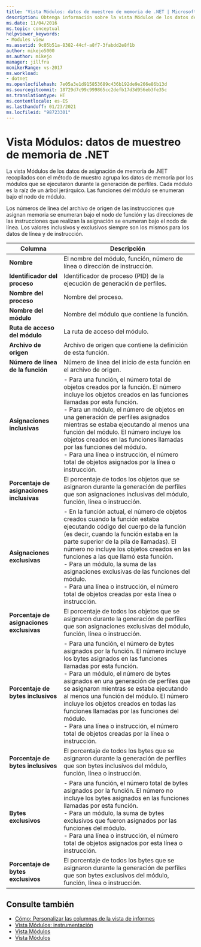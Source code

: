 ```yaml
---
title: 'Vista Módulos: datos de muestreo de memoria de .NET | Microsoft Docs'
description: Obtenga información sobre la vista Módulos de los datos de asignación de memoria de .NET que se recopilan mediante el método de muestreo.
ms.date: 11/04/2016
ms.topic: conceptual
helpviewer_keywords:
- Modules view
ms.assetid: 9c05b51a-8382-44cf-a8f7-3fabdd2e8f1b
author: mikejo5000
ms.author: mikejo
manager: jillfra
monikerRange: vs-2017
ms.workload:
- dotnet
ms.openlocfilehash: 7e05a3e1d915853689c436b192de9e266e86b13d
ms.sourcegitcommit: 18729d7c99c999865cc2defb17d3d956eb3fe35c
ms.translationtype: HT
ms.contentlocale: es-ES
ms.lasthandoff: 01/23/2021
ms.locfileid: "98723301"
---
```

# <a name="modules-view---net-memory-sampling-data"></a>Vista Módulos: datos de muestreo de memoria de .NET
La vista Módulos de los datos de asignación de memoria de .NET recopilados con el método de muestro agrupa los datos de memoria por los módulos que se ejecutaron durante la generación de perfiles. Cada módulo es la raíz de un árbol jerárquico. Las funciones del módulo se enumeran bajo el nodo de módulo.

 Los números de línea del archivo de origen de las instrucciones que asignan memoria se enumeran bajo el nodo de función y las direcciones de las instrucciones que realizan la asignación se enumeran bajo el nodo de línea. Los valores inclusivos y exclusivos siempre son los mismos para los datos de línea y de instrucción.

|Columna|Descripción|
|------------|-----------------|
|**Nombre**|El nombre del módulo, función, número de línea o dirección de instrucción.|
|**Identificador del proceso**|Identificador de proceso (PID) de la ejecución de generación de perfiles.|
|**Nombre del proceso**|Nombre del proceso.|
|**Nombre del módulo**|Nombre del módulo que contiene la función.|
|**Ruta de acceso del módulo**|La ruta de acceso del módulo.|
|**Archivo de origen**|Archivo de origen que contiene la definición de esta función.|
|**Número de línea de la función**|Número de línea del inicio de esta función en el archivo de origen.|
|**Asignaciones inclusivas**|-   Para una función, el número total de objetos creados por la función. El número incluye los objetos creados en las funciones llamadas por esta función.<br />-   Para un módulo, el número de objetos en una generación de perfiles asignados mientras se estaba ejecutando al menos una función del módulo. El número incluye los objetos creados en las funciones llamadas por las funciones del módulo.<br />-   Para una línea o instrucción, el número total de objetos asignados por la línea o instrucción.|
|**Porcentaje de asignaciones inclusivas**|El porcentaje de todos los objetos que se asignaron durante la generación de perfiles que son asignaciones inclusivas del módulo, función, línea o instrucción.|
|**Asignaciones exclusivas**|-   En la función actual, el número de objetos creados cuando la función estaba ejecutando código del cuerpo de la función (es decir, cuando la función estaba en la parte superior de la pila de llamadas). El número no incluye los objetos creados en las funciones a las que llamó esta función.<br />-   Para un módulo, la suma de las asignaciones exclusivas de las funciones del módulo.<br />-   Para una línea o instrucción, el número total de objetos creadas por esta línea o instrucción.|
|**Porcentaje de asignaciones exclusivas**|El porcentaje de todos los objetos que se asignaron durante la generación de perfiles que son asignaciones exclusivas del módulo, función, línea o instrucción.|
|**Porcentaje de bytes inclusivos**|-   Para una función, el número de bytes asignados por la función. El número incluye los bytes asignados en las funciones llamadas por esta función.<br />-   Para un módulo, el número de bytes asignados en una generación de perfiles que se asignaron mientras se estaba ejecutando al menos una función del módulo. El número incluye los objetos creados en todas las funciones llamadas por las funciones del módulo.<br />-   Para una línea o instrucción, el número total de objetos creadas por la línea o instrucción.|
|**Porcentaje de bytes inclusivos**|El porcentaje de todos los bytes que se asignaron durante la generación de perfiles que son bytes inclusivos del módulo, función, línea o instrucción.|
|**Bytes exclusivos**|-   Para una función, el número total de bytes asignados por la función. El número no incluye los bytes asignados en las funciones llamadas por esta función.<br />-   Para un módulo, la suma de bytes exclusivos que fueron asignados por las funciones del módulo.<br />-   Para una línea o instrucción, el número total de objetos asignados por esta línea o instrucción.|
|**Porcentaje de bytes exclusivos**|El porcentaje de todos los bytes que se asignaron durante la generación de perfiles que son bytes exclusivos del módulo, función, línea o instrucción.|

## <a name="see-also"></a>Consulte también
- [Cómo: Personalizar las columnas de la vista de informes](../profiling/how-to-customize-report-view-columns.md)
- [Vista Módulos: instrumentación](../profiling/modules-view-dotnet-memory-instrumentation-data.md)
- [Vista Módulos](../profiling/modules-view-sampling-data.md)
- [Vista Módulos](../profiling/modules-view-instrumentation-data.md)

